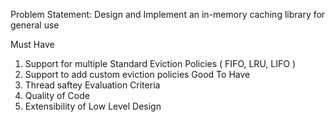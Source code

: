 Problem Statement:
Design and Implement an in-memory caching library for general use

Must Have

1. Support for multiple Standard Eviction Policies ( FIFO, LRU, LIFO )
2. Support to add custom eviction policies
   Good To Have
3. Thread saftey
   Evaluation Criteria
4. Quality of Code
5. Extensibility of Low Level Design
